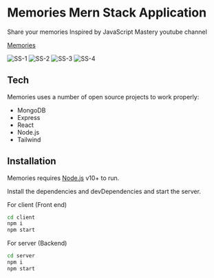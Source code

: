 # Memories Mern Stack Application

Share your memories
Inspired by JavaScript Mastery youtube channel

<a href="">Memories</a>
<br/>

![SS-1](https://user-images.githubusercontent.com/73909361/192627577-c712623d-96c7-4e20-b34f-6454d49dccb1.png)
![SS-2](https://user-images.githubusercontent.com/73909361/192626457-95157331-dc12-462a-850a-6095615e77fe.png)
![SS-3](https://user-images.githubusercontent.com/73909361/192626722-2798a042-e73e-4934-ba80-65c141b53774.png)
![SS-4](https://user-images.githubusercontent.com/73909361/192626730-c904bc63-97eb-46de-b97b-59c97212091e.png)



## Tech
Memories  uses a number of open source projects to work properly:
- MongoDB
- Express
- React
- Node.js
- Tailwind


## Installation

Memories requires [Node.js](https://nodejs.org/) v10+ to run.

Install the dependencies and devDependencies and start the server.

For client (Front end)
```sh
cd client
npm i
npm start
```

For server (Backend)

```sh
cd server
npm i
npm start
```
